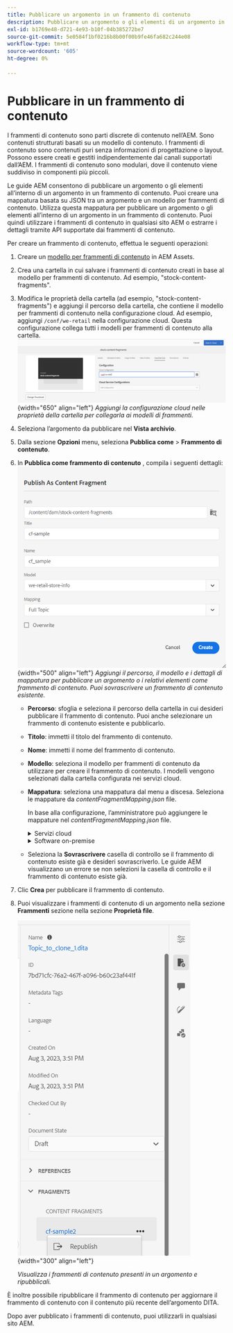 ```yaml
---
title: Pubblicare un argomento in un frammento di contenuto
description: Pubblicare un argomento o gli elementi di un argomento in un frammento di contenuto nelle guide AEM.  Scopri come visualizzare i frammenti di contenuto presenti in un argomento e ripubblicarli.
exl-id: b1769e48-d721-4e93-b10f-04b385272be7
source-git-commit: 5e0584f1bf0216b8b00f00b9fe46fa682c244e08
workflow-type: tm+mt
source-wordcount: '605'
ht-degree: 0%

---
```


# Pubblicare in un frammento di contenuto

I frammenti di contenuto sono parti discrete di contenuto nell’AEM. Sono contenuti strutturati basati su un modello di contenuto. I frammenti di contenuto sono contenuti puri senza informazioni di progettazione o layout. Possono essere creati e gestiti indipendentemente dai canali supportati dall’AEM. I frammenti di contenuto sono modulari, dove il contenuto viene suddiviso in componenti più piccoli.

Le guide AEM consentono di pubblicare un argomento o gli elementi all’interno di un argomento in un frammento di contenuto. Puoi creare una mappatura basata su JSON tra un argomento e un modello per frammenti di contenuto. Utilizza questa mappatura per pubblicare un argomento o gli elementi all’interno di un argomento in un frammento di contenuto. Puoi quindi utilizzare i frammenti di contenuto in qualsiasi sito AEM o estrarre i dettagli tramite API supportate dai frammenti di contenuto.


Per creare un frammento di contenuto, effettua le seguenti operazioni:

1. Creare un [modello per frammenti di contenuto](https://experienceleague.adobe.com/docs/experience-manager-65/assets/content-fragments/content-fragments-models.html?lang=it) in AEM Assets.
1. Crea una cartella in cui salvare i frammenti di contenuto creati in base al modello per frammenti di contenuto. Ad esempio, &quot;stock-content-fragments&quot;.
1. Modifica le proprietà della cartella (ad esempio, &quot;stock-content-fragments&quot;) e aggiungi il percorso della cartella, che contiene il modello per frammenti di contenuto nella configurazione cloud.
Ad esempio, aggiungi `/conf/we-retail` nella configurazione cloud. Questa configurazione collega tutti i modelli per frammenti di contenuto alla cartella.\
   ![aggiungi dettagli di configurazione cloud nelle proprietà della cartella](images/fragment-folder-cloud-configuration.png){width="650" align="left"}
   *Aggiungi la configurazione cloud nelle proprietà della cartella per collegarla ai modelli di frammenti.*
1. Seleziona l’argomento da pubblicare nel **Vista archivio**.
1. Dalla sezione **Opzioni** menu, seleziona **Pubblica come** > **Frammento di contenuto**.
1. In **Pubblica come frammento di contenuto** , compila i seguenti dettagli:
   ![Aggiungi il modello di frammento e i dettagli della mappatura nella finestra di dialogo Pubblica come frammento di contenuto](images/content-fragment-publish.png){width="500" align="left"}
   *Aggiungi il percorso, il modello e i dettagli di mappatura per pubblicare un argomento o i relativi elementi come frammento di contenuto. Puoi sovrascrivere un frammento di contenuto esistente.*

   * **Percorso**: sfoglia e seleziona il percorso della cartella in cui desideri pubblicare il frammento di contenuto. Puoi anche selezionare un frammento di contenuto esistente e pubblicarlo.
   * **Titolo**: immetti il titolo del frammento di contenuto.
   * **Nome**: immetti il nome del frammento di contenuto.
   * **Modello**: seleziona il modello per frammenti di contenuto da utilizzare per creare il frammento di contenuto. I modelli vengono selezionati dalla cartella configurata nei servizi cloud.
   * **Mappatura**: seleziona una mappatura dal menu a discesa. Seleziona le mappature da *contentFragmentMapping.json* file.



     In base alla configurazione, l’amministratore può aggiungere le mappature nel *contentFragmentMapping.json* file.

     <details>
        <summary>Servizi cloud</summary>

     Ulteriori informazioni su come [creare una mappatura tra un argomento e un frammento di contenuto](../cs-install-guide/conf-content-fragment-mapping-cs.md) nella Guida all&#39;installazione e alla configurazione dei Cloud Service.
     </details>

     <details>
        <summary> Software on-premise</summary>

     Ulteriori informazioni su come [creare una mappatura tra un argomento e un frammento di contenuto](../install-guide/conf-content-fragment-mapping.md) nella Guida all’installazione e alla configurazione on-premise.

     </details>
   * Seleziona la **Sovrascrivere** casella di controllo se il frammento di contenuto esiste già e desideri sovrascriverlo. Le guide AEM visualizzano un errore se non selezioni la casella di controllo e il frammento di contenuto esiste già.
1. Clic **Crea** per pubblicare il frammento di contenuto.
1. Puoi visualizzare i frammenti di contenuto di un argomento nella sezione **Frammenti** sezione nella sezione **Proprietà file**.

   ![Visualizzare i frammenti di contenuto per un argomento](images/topic-content-fragments.png){width="300" align="left"}

   *Visualizza i frammenti di contenuto presenti in un argomento e ripubblicali.*

È inoltre possibile ripubblicare il frammento di contenuto per aggiornare il frammento di contenuto con il contenuto più recente dell’argomento DITA.



Dopo aver pubblicato i frammenti di contenuto, puoi utilizzarli in qualsiasi sito AEM.
